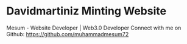 # Davidmartiniz Minting Website 

Mesum - Website Developer | Web3.0 Developer
Connect with me on Github: https://github.com/muhammadmesum72
